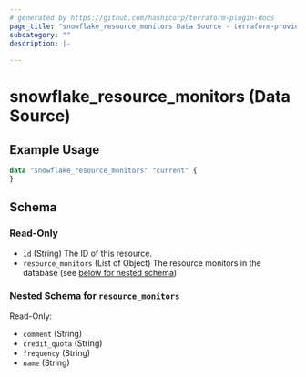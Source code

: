 ```yaml
---
# generated by https://github.com/hashicorp/terraform-plugin-docs
page_title: "snowflake_resource_monitors Data Source - terraform-provider-snowflake"
subcategory: ""
description: |-
  
---
```


# snowflake_resource_monitors (Data Source)



## Example Usage

```terraform
data "snowflake_resource_monitors" "current" {
}
```

<!-- schema generated by tfplugindocs -->
## Schema

### Read-Only

- `id` (String) The ID of this resource.
- `resource_monitors` (List of Object) The resource monitors in the database (see [below for nested schema](#nestedatt--resource_monitors))

<a id="nestedatt--resource_monitors"></a>
### Nested Schema for `resource_monitors`

Read-Only:

- `comment` (String)
- `credit_quota` (String)
- `frequency` (String)
- `name` (String)
